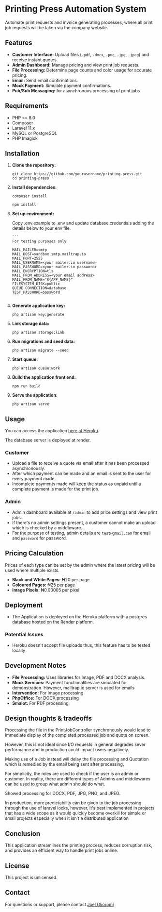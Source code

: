# Printing Press Automation System

Automate print requests and invoice generating processes, where all print job requests will be taken via the company website.

## Features

- **Customer Interface:** Upload files (`.pdf`, `.docx`, `.png`, `.jpg`, `.jpeg`) and receive instant quotes.
- **Admin Dashboard:** Manage pricing and view print job requests.
- **File Processing:** Determine page counts and color usage for accurate pricing.
- **Email:** Send email confirmations.
- **Mock Payment:** Simulate payment confirmations.
- **Pub/Sub Messaging:** for asynchronous processing of print jobs

## Requirements

- PHP >= 8.0
- Composer
- Laravel 11.x
- MySQL or PostgreSQL
- PHP Imagick

## Installation

1. **Clone the repository:**

   ```
   git clone https://github.com/yourusername/printing-press.git
   cd printing-press
   ```
2. **Install dependencies:**

    ```
    composer install
    ```
   ```
   npm install
   ```

3. **Set up environment:**

   Copy .env.example to .env and update database credentials adding the details below to your env file.

       ```
       For testing purposes only

       MAIL_MAILER=smtp
       MAIL_HOST=sandbox.smtp.mailtrap.io
       MAIL_PORT=2525
       MAIL_USERNAME=<your mailer.io username>
       MAIL_PASSWORD=<your mailer.io password>
       MAIL_ENCRYPTION=tls
       MAIL_FROM_ADDRESS=<your email address>
       MAIL_FROM_NAME="${APP_NAME}"
       FILESYSTEM_DISK=public
       QUEUE_CONNECTION=database
       TEST_PASSWORD=password
       ```

4. **Generate application key:**

    ```
    php artisan key:generate
    ```
5. **Link storage data:**

    ```
    php artisan storage:link
    ```
6. **Run migrations and seed data:**

    ```
    php artisan migrate --seed
    ```

7. **Start queue:**

    ```
    php artisan queue:work
    ```

8. **Build the application front end:**

    ```
    npm run build
    ```

9. **Serve the application:**

    ```
    php artisan serve
    ```

## Usage

You can access the application [here at Heroku](https://print-automation-0e22a831cb71.herokuapp.com).

The database server is deployed at render.

### Customer

- Upload a file to receive a quote via email after it has been processed asynchronously.
- After which payment can be made and an email is sent to the user for every payment made.
- Incomplete payments made will keep the status as unpaid until a complete payment is made for the print job.

### Admin

- Admin dashboard available at `/admin` to add price settings and view print jobs.
- If there's no admin settings present, a customer cannot make an upload which is checked by a middleware.
- For the purpose of testing, admin details are `test@gmail.com` for email and `password` for password.

## Pricing Calculation

Prices of each type can be set by the admin where the latest pricing will be used where multiple exists.

- **Black and White Pages:** ₦20 per page
- **Coloured Pages:** ₦25 per page
- **Image Pixels:** ₦0.00005 per pixel

## Deployment

- The Application is deployed on the Heroku platform with a postgres database hosted on the Render platform.

### Potential Issues

- Heroku doesn't accept file uploads thus, this feature has to be tested locally

## Development Notes

- **File Processing:** Uses libraries for Image, PDF and DOCX analysis.
- **Mock Services:** Payment functionalities are simulated for demonstration. However, mailtrap.io server is used for emails
- **Intervention:** For Image processing
- **PhpOffice:** For DOCX processing
- **Smalot:** For PDF processing

## Design thoughts & tradeoffs

Processing the file in the PrintJobController synchronously would lead to immediate display of the completed processed job and quote on screen.

However, this is not ideal since I/O requests in general degrades sever performance and in production could impact users negatively.

Making use of a Job instead will delay the file processing and Quotation which is remedied by the email being sent after processing.

For simplicity, the roles are used to check if the user is an admin or customer.
In reality, there are different types of Admins and middlewares can be used to group what admin should do what.

Showed processing for DOCX, PDF, JPG, PNG, and JPEG.

In production, more predictability can be given to the job processing through the use of laravel locks, however, it's best implemented in projects 
that has a wide scope as it would quickly become overkill for simple or small projects especially when it isn't a distributed application 

## Conclusion

This application streamlines the printing process, reduces corruption risk, and provides an efficient way to handle print jobs online.

## License

This project is unlicensed.

## Contact

For questions or support, please contact [Joel Okoromi](mailto:okmarq@gmail.com)
